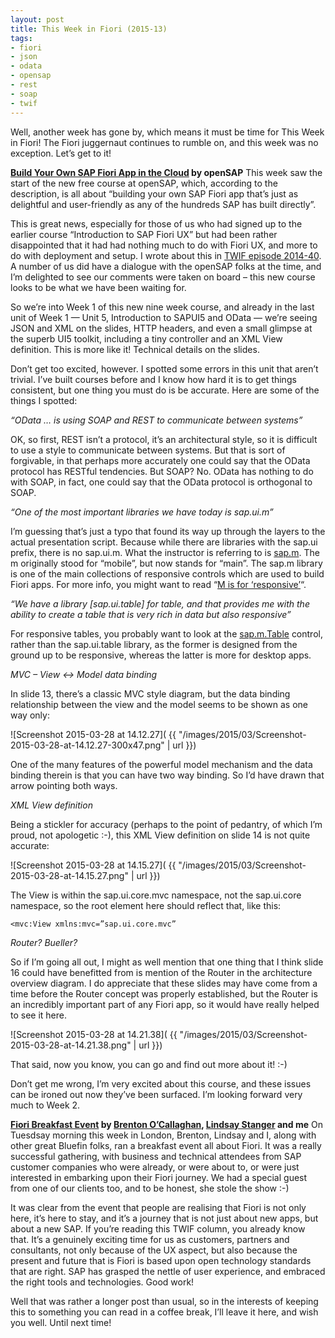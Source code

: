 ```yaml
---
layout: post
title: This Week in Fiori (2015-13)
tags:
- fiori
- json
- odata
- opensap
- rest
- soap
- twif
---
```



Well, another week has gone by, which means it must be time for This Week in Fiori! The Fiori juggernaut continues to rumble on, and this week was no exception. Let’s get to it!

**[Build Your Own SAP Fiori App in the Cloud](https://open.sap.com/courses/fiux1) by openSAP**
This week saw the start of the new free course at openSAP, which, according to the description, is all about “building your own SAP Fiori app that’s just as delightful and user-friendly as any of the hundreds SAP has built directly”.

This is great news, especially for those of us who had signed up to the earlier course “Introduction to SAP Fiori UX” but had been rather disappointed that it had had nothing much to do with Fiori UX, and more to do with deployment and setup. I wrote about this in [TWIF episode 2014-40](/2014/10/07/this-week-in-fiori-2014-40/). A number of us did have a dialogue with the openSAP folks at the time, and I’m delighted to see our comments were taken on board – this new course looks to be what we have been waiting for.

So we’re into Week 1 of this new nine week course, and already in the last unit of Week 1 — Unit 5, Introduction to SAPUI5 and OData — we’re seeing JSON and XML on the slides, HTTP headers, and even a small glimpse at the superb UI5 toolkit, including a tiny controller and an XML View definition. This is more like it! Technical details on the slides.

Don’t get too excited, however. I spotted some errors in this unit that aren’t trivial. I’ve built courses before and I know how hard it is to get things consistent, but one thing you must do is be accurate. Here are some of the things I spotted:

*“OData … is using SOAP and REST to communicate between systems”*

OK, so first, REST isn’t a protocol, it’s an architectural style, so it is difficult to use a style to communicate between systems. But that is sort of forgivable, in that perhaps more accurately one could say that the OData protocol has RESTful tendencies. But SOAP? No. OData has nothing to do with SOAP, in fact, one could say that the OData protocol is orthogonal to SOAP.

*“One of the most important libraries we have today is sap.ui.m”*

I’m guessing that’s just a typo that found its way up through the layers to the actual presentation script. Because while there are libraries with the sap.ui prefix, there is no sap.ui.m. What the instructor is referring to is [sap.m](https://openui5.hana.ondemand.com/#docs/api/symbols/sap.m.html). The m originally stood for “mobile”, but now stands for “main”. The sap.m library is one of the main collections of responsive controls which are used to build Fiori apps. For more info, you might want to read “[M is for ‘responsive’](http://www.bluefinsolutions.com/Blogs/DJ-Adams/February-2014/M-is-for-responsive/)“.

*“We have a library [sap.ui.table] for table, and that provides me with the ability to create a table that is very rich in data but also responsive”*

For responsive tables, you probably want to look at the [sap.m.Table](https://openui5.hana.ondemand.com/explored.html#/entity/sap.m.Table/samples) control, rather than the sap.ui.table library, as the former is designed from the ground up to be responsive, whereas the latter is more for desktop apps.

*MVC – View <-> Model data binding*

In slide 13, there’s a classic MVC style diagram, but the data binding relationship between the view and the model seems to be shown as one way only:

![Screenshot 2015-03-28 at 14.12.27]( {{ "/images/2015/03/Screenshot-2015-03-28-at-14.12.27-300x47.png" | url }})

One of the many features of the powerful model mechanism and the data binding therein is that you can have two way binding. So I’d have drawn that arrow pointing both ways.

*XML View definition*

Being a stickler for accuracy (perhaps to the point of pedantry, of which I’m proud, not apologetic :-), this XML View definition on slide 14 is not quite accurate:

![Screenshot 2015-03-28 at 14.15.27]( {{ "/images/2015/03/Screenshot-2015-03-28-at-14.15.27.png" | url }})

The View is within the sap.ui.core.mvc namespace, not the sap.ui.core namespace, so the root element here should reflect that, like this:

```
<mvc:View xmlns:mvc=”sap.ui.core.mvc”
```

*Router? Bueller?*

So if I’m going all out, I might as well mention that one thing that I think slide 16 could have benefitted from is mention of the Router in the architecture overview diagram. I do appreciate that these slides may have come from a time before the Router concept was properly established, but the Router is an incredibly important part of any Fiori app, so it would have really helped to see it here.

![Screenshot 2015-03-28 at 14.21.38]( {{ "/images/2015/03/Screenshot-2015-03-28-at-14.21.38.png" | url }})

That said, now you know, you can go and find out more about it! :-)

Don’t get me wrong, I’m very excited about this course, and these issues can be ironed out now they’ve been surfaced. I’m looking forward very much to Week 2.

**[Fiori Breakfast Event](http://www.bluefinsolutions.com/About-us/News-and-Media/Events/Fiori-breakfast-event/) by [Brenton O’Callaghan](https://twitter.com/callaghan001), [Lindsay Stanger](http://www.bluefinsolutions.com/Blogs/Lindsay-Stanger/) and me**
On Tuesdsay morning this week in London, Brenton, Lindsay and I, along with other great Bluefin folks, ran a breakfast event all about Fiori. It was a really successful gathering, with business and technical attendees from SAP customer companies who were already, or were about to, or were just interested in embarking upon their Fiori journey. We had a special guest from one of our clients too, and to be honest, she stole the show :-)

It was clear from the event that people are realising that Fiori is not only here, it’s here to stay, and it’s a journey that is not just about new apps, but about a new SAP. If you’re reading this TWIF column, you already know that. It’s a genuinely exciting time for us as customers, partners and consultants, not only because of the UX aspect, but also because the present and future that is Fiori is based upon open technology standards that are right. SAP has grasped the nettle of user experience, and embraced the right tools and technologies. Good work!

Well that was rather a longer post than usual, so in the interests of keeping this to something you can read in a coffee break, I’ll leave it here, and wish you well. Until next time!


